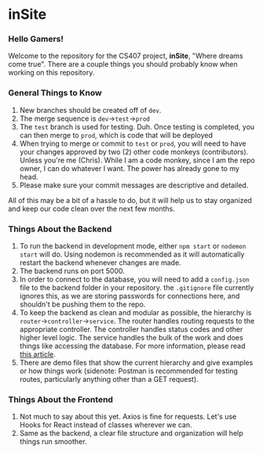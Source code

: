 # inSite

### Hello Gamers!

Welcome to the repository for the CS407 project, **inSite**, "Where dreams come true". There are a couple things you should probably know when working on this repository.

### General Things to Know
1. New branches should be created off of `dev`. 
2. The merge sequence is `dev`&#8594;`test`&#8594;`prod`
3. The `test` branch is used for testing. Duh. Once testing is completed, you can then merge to `prod`, which is code that will be deployed
4. When trying to merge or commit to `test` or `prod`, you will need to have your changes approved by two (2) other code monkeys (contributors). Unless you're me (Chris). While I am a code monkey, since I am the repo owner, I can do whatever I want. The power has already gone to my head.
5. Please make sure your commit messages are descriptive and detailed.

All of this may be a bit of a hassle to do, but it will help us to stay organized and keep our code clean over the next few months.

### Things About the Backend
1. To run the backend in development mode, either `npm start` or `nodemon start` will do. Using nodemon is recommended as it will automatically restart the backend whenever changes are made.
2. The backend runs on port 5000.
3. In order to connect to the database, you will need to add a `config.json` file to the backend folder in your repository. the `.gitignore` file currently ignores this, as we are storing passwords for connections here, and shouldn't be pushing them to the repo.
4. To keep the backend as clean and modular as possible, the hierarchy is `router`&#8594;`controller`&#8594;`service`. The router handles routing requests to the appropriate controller. The controller handles status codes and other higher level logic. The service handles the bulk of the work and does things like accessing the database. For more information, please read [this article](https://www.coreycleary.me/what-is-the-difference-between-controllers-and-services-in-node-rest-apis/).
5. There are demo files that show the current hierarchy and give examples or how things work (sidenote: Postman is recommended for testing routes, particularly anything other than a GET request).

### Things About the Frontend
1. Not much to say about this yet. Axios is fine for requests. Let's use Hooks for React instead of classes wherever we can.
2. Same as the backend, a clear file structure and organization will help things run smoother.


